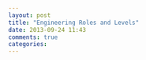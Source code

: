 ```yaml
---
layout: post
title: "Engineering Roles and Levels"
date: 2013-09-24 11:43
comments: true
categories: 
---
```

